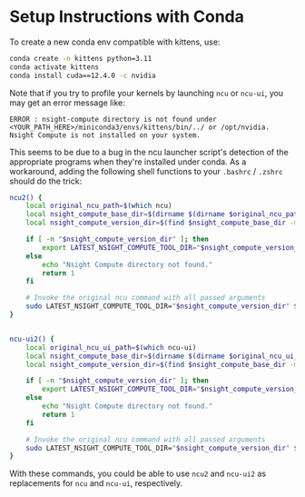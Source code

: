 # Setup Instructions with Conda

To create a new conda env compatible with kittens, use:

```bash
conda create -n kittens python=3.11
conda activate kittens
conda install cuda==12.4.0 -c nvidia
```

Note that if you try to profile your kernels by launching `ncu` or `ncu-ui`, you may get an error message like:

```
ERROR : nsight-compute directory is not found under <YOUR_PATH_HERE>/miniconda3/envs/kittens/bin/../ or /opt/nvidia. Nsight Compute is not installed on your system.
```

This seems to be due to a bug in the ncu launcher script's detection of the appropriate programs when they're installed under conda. As a workaround, adding the following shell functions to your `.bashrc` / `.zshrc` should do the trick:

```bash
ncu2() {
    local original_ncu_path=$(which ncu)
    local nsight_compute_base_dir=$(dirname $(dirname $original_ncu_path))/nsight-compute
    local nsight_compute_version_dir=$(find $nsight_compute_base_dir -mindepth 1 -maxdepth 1 -type d | head -n 1)

    if [ -n "$nsight_compute_version_dir" ]; then
        export LATEST_NSIGHT_COMPUTE_TOOL_DIR="$nsight_compute_version_dir"
    else
        echo "Nsight Compute directory not found."
        return 1
    fi

    # Invoke the original ncu command with all passed arguments
    sudo LATEST_NSIGHT_COMPUTE_TOOL_DIR="$nsight_compute_version_dir" $original_ncu_path "$@"
}


ncu-ui2() {
    local original_ncu_ui_path=$(which ncu-ui)
    local nsight_compute_base_dir=$(dirname $(dirname $original_ncu_ui_path))/nsight-compute    
    local nsight_compute_version_dir=$(find $nsight_compute_base_dir -mindepth 1 -maxdepth 1 -type d | head -n 1)

    if [ -n "$nsight_compute_version_dir" ]; then
        export LATEST_NSIGHT_COMPUTE_TOOL_DIR="$nsight_compute_version_dir"
    else
        echo "Nsight Compute directory not found."
        return 1
    fi

    # Invoke the original ncu command with all passed arguments
    sudo LATEST_NSIGHT_COMPUTE_TOOL_DIR="$nsight_compute_version_dir" $original_ncu_ui_path "$@"
}
```

With these commands, you could be able to use `ncu2` and `ncu-ui2` as replacements for `ncu` and `ncu-ui`, respectively.